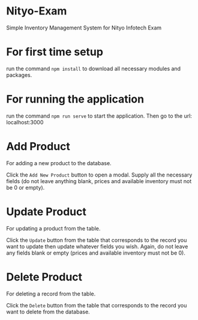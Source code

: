 # Nityo-Exam
Simple Inventory Management System for Nityo Infotech Exam

# For first time setup
run the command `npm install` to download all necessary modules and packages.

# For running the application
run the command `npm run serve` to start the application. Then go to the url: localhost:3000

# Add Product
For adding a new product to the database.

Click the `Add New Product` button to open a modal. Supply all the necessary fields (do not leave anything blank, prices and available inventory must not be 0 or empty).

# Update Product
For updating a product from the table.

Click the `Update` button from the table that corresponds to the record you want to update then update whatever fields you wish. Again, do not leave any fields blank or empty (prices and available inventory must not be 0).

# Delete Product
For deleting a record from the table.

Click the `Delete` button from the table that corresponds to the record you want to delete from the database.
